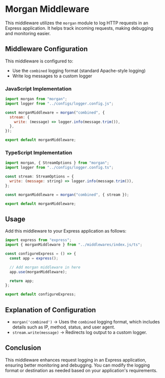 # Morgan Middleware

This middleware utilizes the `morgan` module to log HTTP requests in an Express application. It helps track incoming requests, making debugging and monitoring easier.

## Middleware Configuration

This middleware is configured to:

- Use the `combined` logging format (standard Apache-style logging)
- Write log messages to a custom logger

### JavaScript Implementation

```javascript
import morgan from "morgan";
import logger from "../configs/logger.config.js";

const morganMiddleware = morgan("combined", {
  stream: {
    write: (message) => logger.info(message.trim()),
  },
});

export default morganMiddleware;
```

### TypeScript Implementation

```javascript
import morgan, { StreamOptions } from "morgan";
import logger from "../configs/logger.config.ts";

const stream: StreamOptions = {
  write: (message: string) => logger.info(message.trim()),
};

const morganMiddleware = morgan("combined", { stream });

export default morganMiddleware;
```

## Usage

Add this middleware to your Express application as follows:

```javascript
import express from "express";
import { morganMiddleware } from "../middlewares/index.js/ts";

const configureExpress = () => {
  const app = express();

  // Add morgan middleware in here
  app.use(morganMiddleware);

  return app;
};

export default configureExpress;
```

## Explanation of Configuration

- `morgan('combined')` → Uses the `combined` logging format, which includes details such as IP, method, status, and user agent.
- `stream.write(message)` → Redirects log output to a custom logger.

## Conclusion

This middleware enhances request logging in an Express application, ensuring better monitoring and debugging. You can modify the logging format or destination as needed based on your application's requirements.
